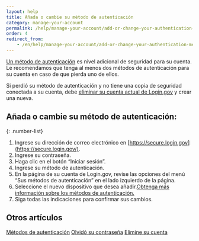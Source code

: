 ```yaml
---
layout: help  
title: Añada o cambie su método de autenticación  
category: manage-your-account  
permalink: /help/manage-your-account/add-or-change-your-authentication-method/  
order: 4  
redirect_from:
    - /en/help/manage-your-account/add-or-change-your-authentication-method/
---
```

[Un método de autenticación](/help/get-started/authentication-methods/) es nivel adicional de seguridad para su cuenta. Le recomendamos que tenga al menos dos métodos de autenticación para su cuenta en caso de que pierda uno de ellos.

Si perdió su método de autenticación y no tiene una copia de seguridad conectada a su cuenta, debe [eliminar su cuenta actual de Login.gov](/help/manage-your-account/delete-your-account/) y crear una nueva.

## Añada o cambie su método de autenticación:

{: .number-list}
1. Ingrese su dirección de correo electrónico en [https://secure.login.gov](https://secure.login.gov/).
2. Ingrese su contraseña.
3. Haga clic en el botón “Iniciar sesión”.
4. Ingrese su método de autenticación.
5. En la página de su cuenta de Login.gov, revise las opciones del menú “Sus métodos de autenticación” en el lado izquierdo de la página.
6. Seleccione el nuevo dispositivo que desea añadir.[Obtenga más información sobre los métodos de autenticación.](/help/get-started/authentication-methods/)
7. Siga todas las indicaciones para confirmar sus cambios.

## Otros artículos&nbsp;
[Métodos de autenticación](/help/get-started/authentication-methods/)
[Olvidó su contraseña](/help/trouble-signing-in/forgot-your-password/)
[Elimine su cuenta](/help/manage-your-account/delete-your-account/)